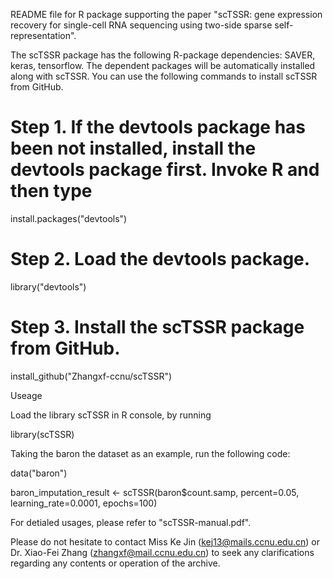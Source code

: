 README file for R package supporting the paper "scTSSR: gene expression recovery for single-cell RNA sequencing using two-side sparse self-representation".


The scTSSR package has the following R-package dependencies: SAVER, keras, tensorflow.
The dependent packages will be automatically installed along with scTSSR. You can use the following commands to install scTSSR from GitHub.


# Step 1. If the devtools package has been not installed, install the devtools package first. Invoke R and then type

install.packages("devtools")

# Step 2. Load the devtools package.

library("devtools")

# Step 3. Install the scTSSR package from GitHub.

install_github("Zhangxf-ccnu/scTSSR")


Useage

Load the library scTSSR in R console, by running

library(scTSSR)

Taking the baron the dataset as an example, run the following code:

data("baron") 

baron\_imputation\_result <- scTSSR(baron$count.samp, percent=0.05, learning\_rate=0.0001, epochs=100)

For detialed usages, please refer to "scTSSR-manual.pdf".

Please do not hesitate to contact Miss Ke Jin (kej13@mails.ccnu.edu.cn) or Dr. Xiao-Fei Zhang (zhangxf@mail.ccnu.edu.cn) to seek any clarifications regarding any contents or operation of the archive.







